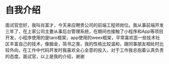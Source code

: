 # 自我介绍
面试官您好，我叫肖富才，今天来应聘贵公司的前端工程师岗位。我从事前端开发三年了，在上家公司主要从事后台管理系统，在期间也接触了小程序和App等项目开发，小程序使用的是taro框架，app使用的weex框架，平常喜欢逛一些技术社区丰富自己的技术，像掘金，简书之类，我的性格比较温和，跟同事朋友相处时比较外向，在工作中代码开发时我喜欢全心全意的投入，对于工作我总抱着认真负责的态度。面试官，以上是我的介绍，谢谢